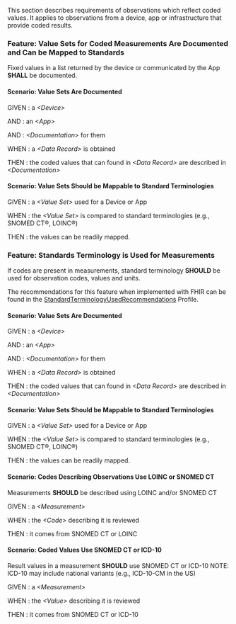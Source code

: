 This section describes requirements of observations which reflect coded values. It
applies to observations from a device, app or infrastructure that provide coded
results.
### <span class='glyphicon glyphicon-phone'/> <span class='glyphicon glyphicon-dashboard'/> <a name='value_sets_documented'>Feature: Value Sets for Coded Measurements Are Documented and Can be Mapped to Standards</a>

Fixed values in a list returned by the device or communicated by the App **SHALL** be documented.


#### <span class='glyphicon text-success glyphicon-phone'/> <span class='glyphicon text-success glyphicon-dashboard'/> <a name='value-sets-are-documented'>Scenario: Value Sets Are Documented</a>


GIVEN
: a <i>&lt;Device&gt;</i>

   AND
   : an <i>&lt;App&gt;</i>

   AND
   : <i>&lt;Documentation&gt;</i> for them

WHEN
: a <i>&lt;Data Record&gt;</i> is obtained

THEN
: the coded values that can found in <i>&lt;Data Record&gt;</i> are described in <i>&lt;Documentation&gt;</i>


#### <span class='glyphicon text-info glyphicon-phone'/> <span class='glyphicon text-info glyphicon-dashboard'/> <a name='value-sets-should-be-mappable-to-standard-terminologies'>Scenario: Value Sets Should be Mappable to Standard Terminologies</a>


GIVEN
: a <i>&lt;Value Set&gt;</i> used for a Device or App

WHEN
: the <i>&lt;Value Set&gt;</i> is compared to standard terminologies (e.g., SNOMED CT&reg;, LOINC&reg;)

THEN
: the values can be readily mapped.


### <span class='glyphicon text-info glyphicon-phone'/> <a name='standard_terminology_used'>Feature: Standards Terminology is Used for Measurements</a>

If codes are present in measurements, standard terminology **SHOULD** be used for observation codes, values and units.


The recommendations for this feature when implemented with FHIR can be found in the [StandardTerminologyUsedRecommendations](StructureDefinition-StandardTerminologyUsedRecommendations.html) Profile.

#### <span class='glyphicon text-success glyphicon-phone'/> <span class='glyphicon text-success glyphicon-dashboard'/> <a name='value-sets-are-documented'>Scenario: Value Sets Are Documented</a>


GIVEN
: a <i>&lt;Device&gt;</i>

   AND
   : an <i>&lt;App&gt;</i>

   AND
   : <i>&lt;Documentation&gt;</i> for them

WHEN
: a <i>&lt;Data Record&gt;</i> is obtained

THEN
: the coded values that can found in <i>&lt;Data Record&gt;</i> are described in <i>&lt;Documentation&gt;</i>


#### <span class='glyphicon text-info glyphicon-phone'/> <span class='glyphicon text-info glyphicon-dashboard'/> <a name='value-sets-should-be-mappable-to-standard-terminologies'>Scenario: Value Sets Should be Mappable to Standard Terminologies</a>


GIVEN
: a <i>&lt;Value Set&gt;</i> used for a Device or App

WHEN
: the <i>&lt;Value Set&gt;</i> is compared to standard terminologies (e.g., SNOMED CT&reg;, LOINC&reg;)

THEN
: the values can be readily mapped.


#### <a name='codes-describing-observations-use-loinc-or-snomed-ct'>Scenario: Codes Describing Observations Use LOINC or SNOMED CT</a>

Measurements **SHOULD** be described using LOINC and/or SNOMED CT

GIVEN
: a <i>&lt;Measurement&gt;</i>

WHEN
: the <i>&lt;Code&gt;</i> describing it is reviewed

THEN
: it comes from SNOMED CT or LOINC 


#### <a name='coded-values-use-snomed-ct-or-icd-10'>Scenario: Coded Values Use SNOMED CT or ICD-10</a>

Result values in a measurement **SHOULD** use SNOMED CT or ICD-10
NOTE: ICD-10 may include national variants (e.g., ICD-10-CM in the US)

GIVEN
: a <i>&lt;Measurement&gt;</i>

WHEN
: the <i>&lt;Value&gt;</i> describing it is reviewed

THEN
: it comes from SNOMED CT or ICD-10 

